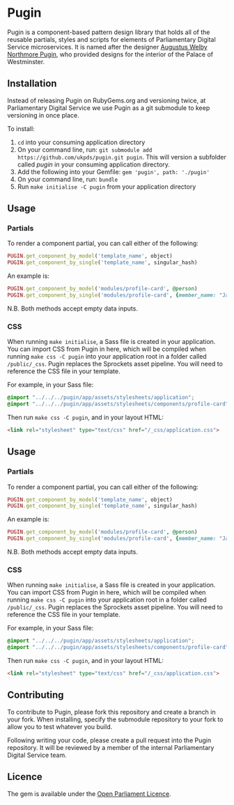 # Pugin
Pugin is a component-based pattern design library that holds all of the reusable partials, styles and scripts for elements of Parliamentary Digital Service microservices. It is named after the designer [Augustus Welby Northmore  Pugin](https://en.wikipedia.org/wiki/Augustus_Pugin), who provided designs for the interior of the Palace of Westminster.

## Installation
Instead of releasing Pugin on RubyGems.org and versioning twice, at Parliamentary Digital Service we use Pugin as a git submodule to keep versioning in once place.

To install:

1. `cd` into your consuming application directory
2. On your command line, run: `git submodule add https://github.com/ukpds/pugin.git pugin`. This will version a subfolder called _pugin_ in your consuming application directory.
3. Add the following into your Gemfile: `gem 'pugin', path: './pugin'`
4. On your command line, run: `bundle`
5. Run `make initialise -C pugin` from your application directory

## Usage
### Partials
To render a component partial, you can call either of the following:
```ruby
PUGIN.get_component_by_model('template_name', object)
PUGIN.get_component_by_single('template_name', singular_hash)
```
An example is:
```ruby
PUGIN.get_component_by_model('modules/profile-card', @person)
PUGIN.get_component_by_single('modules/profile-card', {member_name: "Jane Ivy"})
```
N.B. Both methods accept empty data inputs.

### CSS
When running `make initialise`, a Sass file is created in your application. You can import CSS from Pugin in here, which will be compiled when running `make css -C pugin` into your application root in a folder called `/public/_css`. Pugin replaces the Sprockets asset pipeline. You will need to reference the CSS file in your template.

For example, in your Sass file:
```css
@import "../../../pugin/app/assets/stylesheets/application";
@import "../../../pugin/app/assets/stylesheets/components/profile-card";
```

Then run `make css -C pugin`, and in your layout HTML:
```html
<link rel="stylesheet" type="text/css" href="/_css/application.css">
```

## Usage
### Partials
To render a component partial, you can call either of the following:
```ruby
PUGIN.get_component_by_model('template_name', object)
PUGIN.get_component_by_single('template_name', singular_hash)
```
An example is:
```ruby
PUGIN.get_component_by_model('modules/profile-card', @person)
PUGIN.get_component_by_single('modules/profile-card', {member_name: "Jane Ivy"})
```
N.B. Both methods accept empty data inputs.

### CSS
When running `make initialise`, a Sass file is created in your application. You can import CSS from Pugin in here, which will be compiled when running `make css -C pugin` into your application root in a folder called `/public/_css`. Pugin replaces the Sprockets asset pipeline. You will need to reference the CSS file in your template.

For example, in your Sass file:
```css
@import "../../../pugin/app/assets/stylesheets/application";
@import "../../../pugin/app/assets/stylesheets/components/profile-card";
```

Then run `make css -C pugin`, and in your layout HTML:
```html
<link rel="stylesheet" type="text/css" href="/_css/application.css">
```

## Contributing
To contribute to Pugin, please fork this repository and create a branch in your fork. When installing, specify the submodule repository to your fork to allow you to test whatever you build.

Following writing your code, please create a pull request into the Pugin repository. It will be reviewed by a member of the internal Parliamentary Digital Service team.

## Licence
The gem is available under the [Open Parliament Licence](http://www.parliament.uk/site-information/copyright/open-parliament-licence/).
